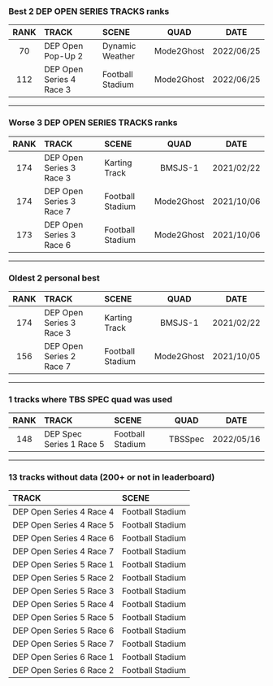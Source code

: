 ### Best 2 DEP OPEN SERIES TRACKS ranks
|RANK|TRACK|SCENE|QUAD|DATE|
|:---:|:---|:---|:---:|:---:|
|70|DEP Open Pop-Up 2|Dynamic Weather|Mode2Ghost|2022/06/25|
|112|DEP Open Series 4 Race 3|Football Stadium|Mode2Ghost|2022/06/25|
---
### Worse 3 DEP OPEN SERIES TRACKS ranks
|RANK|TRACK|SCENE|QUAD|DATE|
|:---:|:---|:---|:---:|:---:|
|174|DEP Open Series 3 Race 3|Karting Track|BMSJS-1|2021/02/22|
|174|DEP Open Series 3 Race 7|Football Stadium|Mode2Ghost|2021/10/06|
|173|DEP Open Series 3 Race 6|Football Stadium|Mode2Ghost|2021/10/06|
---
### Oldest 2 personal best
|RANK|TRACK|SCENE|QUAD|DATE|
|:---:|:---|:---|:---:|:---:|
|174|DEP Open Series 3 Race 3|Karting Track|BMSJS-1|2021/02/22|
|156|DEP Open Series 2 Race 7|Football Stadium|Mode2Ghost|2021/10/05|
---
### 1 tracks where TBS SPEC quad was used
|RANK|TRACK|SCENE|QUAD|DATE|
|:---:|:---|:---|:---:|:---:|
|148|DEP Spec Series 1 Race 5|Football Stadium|TBSSpec|2022/05/16|
---
### 13 tracks without data (200+ or not in leaderboard)
|TRACK|SCENE|
|:---|:---|
|DEP Open Series 4 Race 4|Football Stadium|
|DEP Open Series 4 Race 5|Football Stadium|
|DEP Open Series 4 Race 6|Football Stadium|
|DEP Open Series 4 Race 7|Football Stadium|
|DEP Open Series 5 Race 1|Football Stadium|
|DEP Open Series 5 Race 2|Football Stadium|
|DEP Open Series 5 Race 3|Football Stadium|
|DEP Open Series 5 Race 4|Football Stadium|
|DEP Open Series 5 Race 5|Football Stadium|
|DEP Open Series 5 Race 6|Football Stadium|
|DEP Open Series 5 Race 7|Football Stadium|
|DEP Open Series 6 Race 1|Football Stadium|
|DEP Open Series 6 Race 2|Football Stadium|
